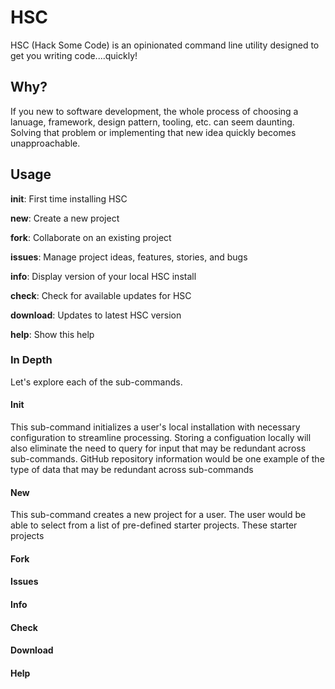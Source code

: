 # HSC

HSC (Hack Some Code) is an opinionated command line utility designed to get you writing code....quickly!

## Why?
If you new to software development, the whole process of choosing a lanuage, framework, design pattern, tooling, etc. can seem daunting.  Solving that problem or implementing that new idea quickly becomes unapproachable.

## Usage

**init**: First time installing HSC

**new**: Create a new project

**fork**: Collaborate on an existing project

**issues**: Manage project ideas, features, stories, and bugs

**info**: Display version of your local HSC install

**check**: Check for available updates for HSC

**download**: Updates to latest HSC version

**help**: Show this help

### In Depth
Let's explore each of the sub-commands.   

#### Init
This sub-command initializes a user's local installation with necessary configuration to streamline processing.  Storing a configuation locally will also eliminate the need to query for input that may be redundant across sub-commands.  GitHub repository information would be one example of the type of data that may be redundant across sub-commands

#### New
This sub-command creates a new project for a user.  The user would be able to select from a list of pre-defined starter projects.  These starter projects

#### Fork

#### Issues

#### Info

#### Check

#### Download

#### Help
